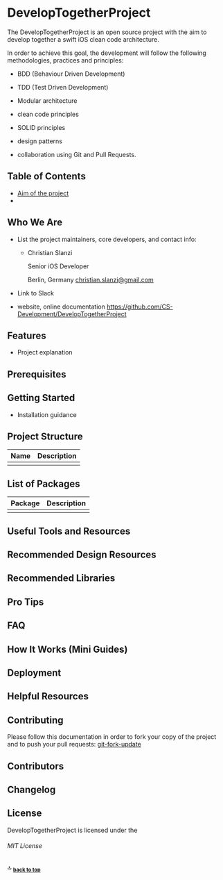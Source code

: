 # DevelopTogetherProject
The DevelopTogetherProject is an open source project with the aim to develop together a swift iOS clean code architecture. 

In order to achieve this goal, the development will follow the following methodologies, practices and principles:

- BDD (Behaviour Driven Development) 

- TDD (Test Driven Development)

- Modular architecture

- clean code principles

- SOLID principles

- design patterns

- collaboration using Git and Pull Requests.   

  

## Table of Contents

- [Aim of the project](Methodologies/Introduction.md)
- [](#)

## Who We Are

* List the project maintainers, core developers, and contact info:

  - Christian Slanzi

    Senior iOS Developer

    Berlin, Germany
    christian.slanzi@gmail.com

* Link to Slack

* website, online documentation
  https://github.com/CS-Development/DevelopTogetherProject 

## Features

* Project explanation

## Prerequisites

## Getting Started

* Installation guidance

## Project Structure

| Name | Description |
| ---- | ----------- |
|      |             |

## List of Packages

| Package | Description |
| ------- | ----------- |
|         |             |

## Useful Tools and Resources

## Recommended Design Resources

## Recommended Libraries

## Pro Tips

## FAQ

## How It Works (Mini Guides)

## Deployment

## Helpful Resources

## Contributing

Please follow this documentation in order to fork your copy of the project and to push your pull requests:
[git-fork-update](Docs/git-fork-update/gistfile1.md)

## Contributors

## Changelog

## License  

DevelopTogetherProject is licensed under the

###### MIT License

:top: <sub>[**back to top**](#table-of-contents)</sub>

